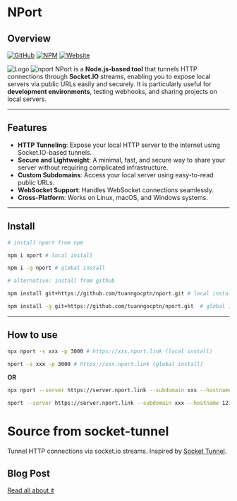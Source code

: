 # **NPort**

## Overview

[![GitHub](https://img.shields.io/github/stars/tuanngocptn/nport?style=social)](https://github.com/tuanngocptn/nport)
[![NPM](https://img.shields.io/npm/v/nport?color=red&logo=npm)](https://www.npmjs.com/package/nport)
[![Website](https://img.shields.io/website?url=https%3A%2F%2Fnport.link&up_message=nport.link&up_color=blue&down_color=lightgrey&down_message=offline)](https://nport.link)


![Logo][Logo]
![nport](https://github.com/user-attachments/assets/3f61ae7a-bff7-45d8-8f40-8e04b301a63a)
NPort is a **Node.js-based tool** that tunnels HTTP connections through **Socket.IO** streams, enabling you to expose local servers via public URLs easily and securely. It is particularly useful for **development environments**, testing webhooks, and sharing projects on local servers.

---

## **Features**

- **HTTP Tunneling**: Expose your local HTTP server to the internet using Socket.IO-based tunnels.
- **Secure and Lightweight**: A minimal, fast, and secure way to share your server without requiring complicated infrastructure.
- **Custom Subdomains**: Access your local server using easy-to-read public URLs.
- **WebSocket Support**: Handles WebSocket connections seamlessly.
- **Cross-Platform**: Works on Linux, macOS, and Windows systems.

---

## **Install**

```sh
# install nport from npm

npm i nport # local install

npm i -g nport # global install

# alternative: install from github

npm install git+https://github.com/tuanngocptn/nport.git # local install

npm install -g git+https://github.com/tuanngocptn/nport.git  # global install
```

---

## **How to use**

```sh
npx nport -s xxx -p 3000 # https://xxx.nport.link (local install)

nport -s xxx -p 3000 # https://xxx.nport.link (global install)
```
**OR**

```sh
npx nport --server https://server.nport.link --subdomain xxx --hostname 127.0.0.1 --port 3000 # https://xxx.nport.link (local install)

nport --server https://server.nport.link --subdomain xxx --hostname 127.0.0.1 --port 3000 # https://xxx.nport.link (global install)
```

# Source from socket-tunnel

Tunnel HTTP connections via socket.io streams. Inspired by [Socket Tunnel](https://github.com/ericbarch/socket-tunnel).

## Blog Post

[Read all about it](https://ericbarch.com/post/sockettunnel/)

[Logo]: https://img.shields.io/badge/🌶️_nport-FDC753?style=for-the-badge
